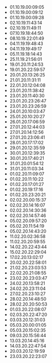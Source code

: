 * 01.10.19.00:09:05 
* 01.10.19.00:09:12 
* 01.10.19.00:09:28 
* 02.10.19.11:43:14 
* 02.10.19.11:49:11 
* 07.10.19.18:44:50 
* 08.10.19.22:01:49 
* 04.11.19.19:48:43 
* 04.11.19.19:49:17 
* 05.11.19.18:14:43 
* 25.11.19.21:56:01 
* 19.01.20.11:24:53 
* 19.01.20.22:59:57 
* 20.01.20.13:26:25 
* 21.01.20.11:31:11 
* 22.01.20.12:04:08 
* 23.01.20.11:38:42 
* 23.01.20.11:40:30 
* 23.01.20.23:26:47 
* 23.01.20.23:26:59 
* 24.01.20.10:03:47 
* 25.01.20.10:20:27 
* 26.01.20.17:06:59 
* 27.01.20.12:44:03 
* 27.01.20.14:12:56 
* 27.01.20.23:06:41 
* 28.01.20.17:17:02 
* 29.01.20.12:35:59 
* 30.01.20.12:39:35 
* 30.01.20.17:40:21 
* 31.01.20.01:54:12 
* 31.01.20.11:03:34 
* 01.02.20.11:09:07 
* 01.02.20.11:10:22 
* 01.02.20.17:01:27 
* 01.02.20.19:17:16 
* 01.02.20.23:20:21 
* 02.02.20.00:15:37 
* 02.02.20.14:16:07 
* 02.02.20.14:30:36 
* 02.02.20.14:57:46 
* 05.02.20.09:57:20 
* 05.02.20.11:54:19 
* 05.02.20.14:43:20 
* 11.02.20.02:36:58 
* 11.02.20.20:59:55 
* 14.02.20.22:43:44 
* 15.02.20.22:29:04 
* 17.02.20.13:02:17 
* 20.02.20.22:58:01 
* 21.02.20.23:03:53 
* 22.02.20.21:08:55 
* 23.02.20.23:03:47 
* 24.02.20.13:58:21 
* 24.02.20.23:11:04 
* 27.02.20.23:10:27 
* 28.02.20.14:48:50 
* 28.02.20.20:50:53 
* 01.03.20.22:08:07 
* 02.03.20.22:47:20 
* 03.03.20.12:31:03 
* 05.03.20.00:01:05 
* 05.03.20.15:02:35 
* 09.03.20.15:56:44 
* 13.03.20.14:45:16 
* 14.03.20.22:47:54 
* 20.03.20.12:19:59 
* 23.03.20.22:23:07 
